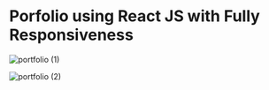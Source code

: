 # Porfolio using React JS with Fully Responsiveness

![portfolio (1)](https://github.com/SamiRasheed/3_Portfolio/assets/129277243/06c592f7-eb27-492e-8251-64833b43c61f)

![portfolio (2)](https://github.com/SamiRasheed/3_Portfolio/assets/129277243/da2e555d-e1f3-49e9-8e8e-c8c89f6bd902)
